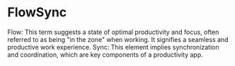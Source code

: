 # FlowSync
Flow: This term suggests a state of optimal productivity and focus, often referred to as being "in the zone" when working. It signifies a seamless and productive work experience.  Sync: This element implies synchronization and coordination, which are key components of a productivity app.
